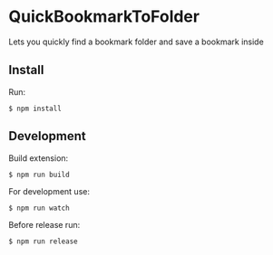 # QuickBookmarkToFolder

Lets you quickly find a bookmark folder and save a bookmark inside

## Install

Run: 

    $ npm install

## Development

Build extension:

    $ npm run build

For development use:

    $ npm run watch

Before release run:

    $ npm run release


